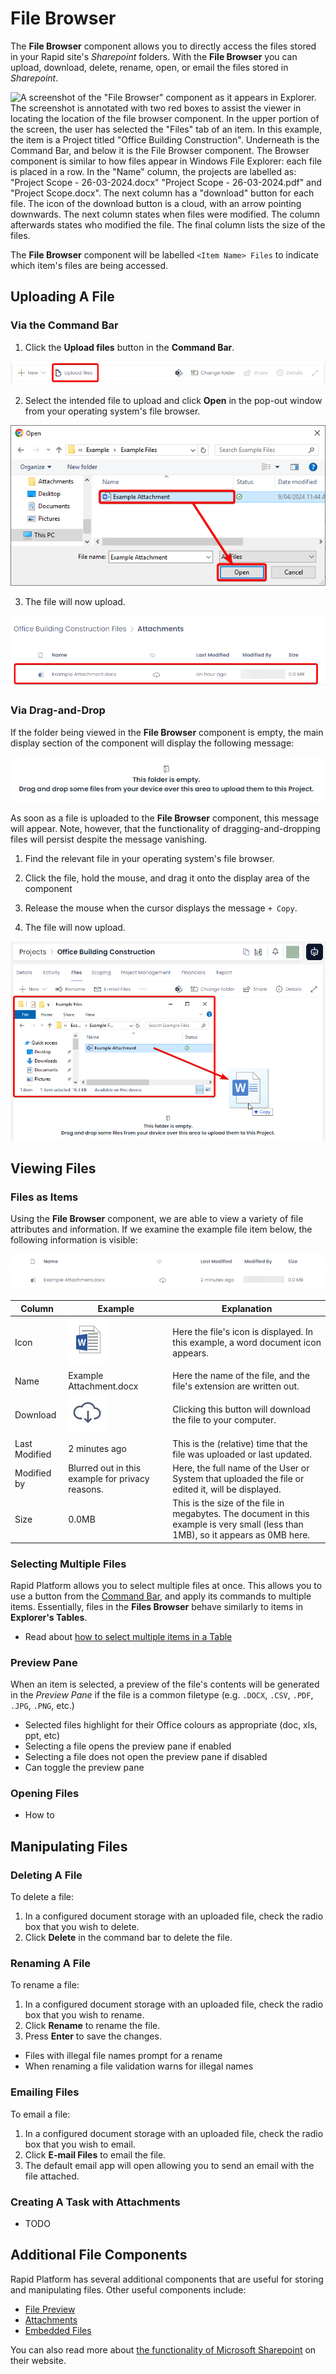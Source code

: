 # File Browser

The **File Browser** component allows you to directly access the files stored in your Rapid site's *Sharepoint* folders. With the **File Browser** you can upload, download, delete, rename, open, or email the files stored in *Sharepoint*.

![A screenshot of the "File Browser" component as it appears in Explorer. The screenshot is annotated with two red boxes to assist the viewer in locating the location of the file browser component. In the upper portion of the screen, the user has selected the "Files" tab of an item. In this example, the item is a Project titled "Office Building Construction". Underneath is the Command Bar, and below it is the File Browser component. The Browser component is similar to how files appear in Windows File Explorer: each file is placed in a row. In the "Name" column, the projects are labelled as: "Project Scope - 26-03-2024.docx" "Project Scope - 26-03-2024.pdf" and "Project Scope.docx". The next column has a "download" button for each file. The icon of the download button is a cloud, with an arrow pointing downwards. The next column states when files were modified. The column afterwards states who modified the file. The final column lists the size of the files.](<File Browser Example.png>)

The **File Browser** component will be labelled `<Item Name> Files` to indicate which item's files are being accessed.

<!-- These docs regarding how to configure document storage now seems outdated as its set up automatically? Or am I missing something...? We also discuss how to set up the component in Keyper Manual. -->

## Uploading A File

### Via the Command Bar

1. Click the **Upload files** button in the **Command Bar**.

![A screenshot demonstrating the location of the "Upload files" button in the command bar. The screenshot is annotated with a red box to highlight the button's location.](<Files Upload.png>)

2. Select the intended file to upload and click **Open** in the pop-out window from your operating system's file browser.

![A screenshot demonstrating how to select a file from the operating system and then click "open" on the pop-out window. The screenshot is annotated in red. A red box surrounds the item that should be selected, then a red arrow directs the user that they must click the "Open" button afterwards.](<Files Upload OS.png>)

3. The file will now upload.

![A screenshot of the file now uploaded. The screenshot is annotated in red to show how the file will appear in a list within the component. The File's name is "Example Attachment.docx", followed by a download icon, which is a cloud with an arrow pointing downwards. In this example, the file states it was "Last Modified an hour ago". The "Modified By" column is blurred out to protect the privacy of the user. The file size is 0.0MB as it is an empty document.](<Files Upload Complete.png>)

### Via Drag-and-Drop

If the folder being viewed in the **File Browser** component is empty, the main display section of the component will display the following message:

![A screenshot of the message. There is an icon of an empty folder at the top of the message. On the first line it reads: "This folder is empty." On the second line it reads: "Drag and drop some files from your device over this area to upload them to this Project."](<Files Empty.png>)

As soon as a file is uploaded to the **File Browser** component, this message will appear. Note, however, that the functionality of dragging-and-dropping files will persist despite the message vanishing.

1. Find the relevant file in your operating system's file browser.

2. Click the file, hold the mouse, and drag it onto the display area of the component

3. Release the mouse when the cursor displays the message `+ Copy`.

4. The file will now upload.

![A screenshot that demonstrates how a file can be dragged from the operating system of a computer onto the display area of the Files Browser Component in Rapid. The screenshot is annotated with a red box to indicate the operating system's file brows, and an arrow to indicate that an item can be dragged from this browser onto the component. The mouse cursor has a faint image of the word icon, and the message '+ Copy' beneath the cursor.](<Files DragDrop.png>)

## Viewing Files

### Files as Items

Using the **File Browser** component, we are able to view a variety of file attributes and information. If we examine the example file item below, the following information is visible:

![A screenshot of the example file item "Example Attachment.docx" again.](<Files Item.png>)

| Column | Example | Explanation |
| --- | --- | --- |
| Icon | ![A screenshot of the Microsoft Word icon, zoomed in from the image above. It resembles a written page, with a blue W logo atop it.](<Files Word Example.png>) | Here the file's icon is displayed. In this example, a word document icon appears.|
| Name | Example Attachment.docx | Here the name of the file, and the file's extension are written out.|
| Download | ![A screenshot of the download icon, zoomed in from the image above. It resembles a cloud with an arrow descending from it.](<Files Download Button.png>) | Clicking this button will download the file to your computer.|
| Last Modified | 2 minutes ago | This is the (relative) time that the file was uploaded or last updated. |
| Modified by | Blurred out in this example for privacy reasons. | Here, the full name of the User or System that uploaded the file or edited it, will be displayed.
| Size | 0.0MB | This is the size of the file in megabytes. The document in this example is very small (less than 1MB), so it appears as 0MB here.|

### Selecting Multiple Files

Rapid Platform allows you to select multiple files at once. This allows you to use a button from the [Command Bar](</docs/Rapid/3-User Manual/glossary/glossary.md#command-bar>), and apply its commands to multiple items. Essentially, files in the **Files Browser** behave similarly to items in **Explorer's Tables**.

- Read about [how to select multiple items in a Table](</docs/Rapid/3-User Manual/2-Explorer/1-Tables/3-manipulating-data-using-tables/3-manipulating-data-using-tables.md#selecting-multiple-items>)

### Preview Pane

When an item is selected, a preview of the file's contents will be generated in the *Preview Pane* if the file is a common filetype (e.g. `.DOCX`, `.CSV`, `.PDF`, `.JPG`, `.PNG`, etc.)



- Selected files highlight for their Office colours as appropriate (doc, xls, ppt, etc)
- Selecting a file opens the preview pane if enabled
- Selecting a file does not open the preview pane if disabled
- Can toggle the preview pane

### Opening Files

- How to

## Manipulating Files

### Deleting A File

To delete a file:

1. In a configured document storage with an uploaded file, check the radio box that you wish to delete.
2. Click **Delete** in the command bar to delete the file.

### Renaming A File

To rename a file:

1. In a configured document storage with an uploaded file, check the radio box that you wish to rename.
2. Click **Rename** to rename the file.
3. Press **Enter** to save the changes.

- Files with illegal file names prompt for a rename
- When renaming a file validation warns for illegal names

### Emailing Files

To email a file:

1. In a configured document storage with an uploaded file, check the radio box that you wish to email.
2. Click **E-mail Files** to email the file.
3. The default email app will open allowing you to send an email with the file attached.

### Creating A Task with Attachments

- TODO

## Additional File Components

Rapid Platform has several additional components that are useful for storing and manipulating files. Other useful components include:

- <a href="https://rapiddocs.z8.web.core.windows.net/docs/Rapid/User%20Manual/Explorer/Pages/Page%20Components/File%20Preview%20Component" target="_blank">File Preview</a>
- <a href="https://rapiddocs.z8.web.core.windows.net/docs/Rapid/User%20Manual/Explorer/Pages/Page%20Components/Attachments">Attachments</a>
- <a href="https://rapiddocs.z8.web.core.windows.net/docs/Rapid/User%20Manual/Explorer/Pages/Page%20Components/Embedded%20Files">Embedded Files</a>

You can also read more about <a href="https://support.office.com/en-us/article/what-is-a-document-library-3b5976dd-65cf-4c9e-bf5a-713c10ca2872">the functionality of Microsoft Sharepoint</a> on their website.